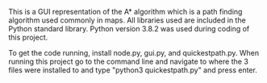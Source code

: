 This is a GUI representation of the A* algorithm which is a path finding algorithm used commonly in maps. All libraries used are
included in the Python standard library. Python version 3.8.2 was used during coding of this project.

To get the code running, install node.py, gui.py, and quickestpath.py. When running this project go to the command line and navigate to where
the 3 files were installed to and type "python3 quickestpath.py" and press enter.
